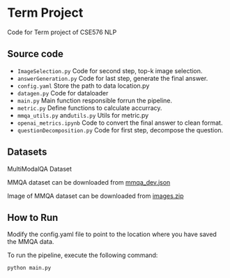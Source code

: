 # Term Project
Code for Term project of CSE576 NLP
## Source code
- `ImageSelection.py` Code for second step, top-k image selection.<br/>
- `answerGeneration.py` Code for last step, generate the final answer.<br/>
- `config.yaml` Store the path to data location.py<br/>
- `datagen.py` Code for dataloader<br/>
- `main.py` Main function responsible forrun the pipeline.<br/>
- `metric.py`  Define functions to calculate accurracy.<br/>
- `mmqa_utils.py` and`utils.py` Utils for metric.py<br/>
- `openai_metrics.ipynb` Code to convert the final answer to clean format.<br/>
- `questionDecomposition.py` Code for first step, decompose the question.<br/>


## Datasets
MultiModalQA Dataset 

MMQA dataset can be downloaded from [mmqa_dev.json](https://drive.google.com/file/d/1hj5c5YPtCt7NzNli18_S76WZJ6XdlTlx/view?usp=sharing)   

Image of MMQA dataset can be downloaded from [images.zip](https://multimodalqa-images.s3-us-west-2.amazonaws.com/final_dataset_images/final_dataset_images.zip) 


## How to Run
Modify the config.yaml file to point to the location where you have saved the MMQA data.


To run the pipeline, execute the following command:
```commandline
python main.py
```

